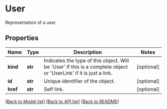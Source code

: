 # User

Representation of a user.
## Properties
Name | Type | Description | Notes
------------ | ------------- | ------------- | -------------
**kind** | **str** | Indicates the type of this object. Will be &#39;User&#39; if this is a complete object or &#39;UserLink&#39; if it is just a link. | [optional] 
**id** | **str** | Unique identifier of the object. | [optional] 
**href** | **str** | Self link. | [optional] 

[[Back to Model list]](../README.md#documentation-for-models) [[Back to API list]](../README.md#documentation-for-api-endpoints) [[Back to README]](../README.md)


